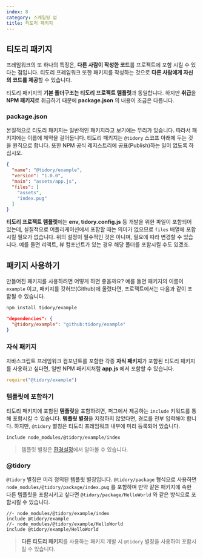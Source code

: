 ```yaml
---
index: 8
category: 스케일링 업
title: 티도리 패키지
---
```


## 티도리 패키지

프레임워크의 또 하나의 특징은, **다른 사람이 작성한 코드**를 프로젝트에 포함 시킬 수 있다는 점입니다. 티도리 프레임워크 또한 패키지를 작성하는 것으로 **다른 사람에게 자신의 코드를 제공**할 수 있습니다.

티도리 패키지의 **기본 폴더구조는 티도리 프로젝트 템플릿**과 동일합니다. 하지만 **취급**을 **NPM 패키지**로 취급하기 때문에 **package.json** 의 내용이 조금은 다릅니다.

### package.json

본질적으로 티도리 패키지는 일반적인 패키지라고 보기에는 무리가 있습니다. 따라서 패키지에는 이름에 제약을 걸어둡니다. 티도리 패키지는 `@tidory` 스코프 아래에 두는 것을 원칙으로 합니다. 또한 NPM 공식 레지스트리에 공표(Publish)하는 일이 없도록 하십시오.

```json
{
  "name": "@tidory/example",
  "version": "1.0.0",
  "main": "assets/app.js",
  "files": [
    "assets",
    "index.pug"
  ]
}
```

**티도리 프로젝트 템플릿**에는 **env, tidory.config.js** 등 개발을 위한 파일이 포함되어 있는데, 실질적으로 어플리케이션에서 포함할 때는 의미가 없으므로 `files` 배열에 포함시킬 필요가 없습니다. 위의 설정이 필수적인 것은 아니며, 필요에 따라 변경할 수 있습니다. 예를 들면 리액트, 뷰 컴포넌트가 있는 경우 해당 폴더를 포함시킬 수도 있겠죠.

## 패키지 사용하기

만들어진 패키지를 사용하려면 어떻게 하면 좋을까요? 예를 들면 패키지의 이름이 `example` 이고, 패키지를 깃허브(Github)에 올렸다면, 프로젝트에서는 다음과 같이 포함될 수 있습니다.

```bash
npm install tidory/example
```

```json
"dependencies": {
  "@tidory/example": "github:tidory/example"
}
```

### 자식 패키지

자바스크립트 프레임워크 컴포넌트를 포함한 각종 **자식 패키지**가 포함된 티도리 패키지를 사용하고 싶다면, 일반 NPM 패키지처럼 **app.js** 에서 포함할 수 있습니다.

```js
require("@tidory/example")
```

### 템플릿에 포함하기

티도리 패키지에 포함된 **템플릿**을 포함하려면, 퍼그에서 제공하는 `include` 키워드를 통해 포함시킬 수 있습니다. **템플릿 별칭**을 지정하지 않았다면, 경로를 전부 입력해야 합니다. 하지만, `@tidory` 별칭은 티도리 프레임워크 내부에 미리 등록되어 있습니다.

```pug
include node_modules/@tidory/example/index
```

> 템플릿 별칭은 [환경설정](/docs/configuration)에서 알아볼 수 있습니다.

### @tidory

`@tidory` 별칭은 미리 정의된 템플릿 별칭입니다. `@tidory/package` 형식으로 사용하면 `node_modules/@tidory/package/index.pug` 를 포함하며 만약 같은 패키지에 속한 다른 템플릿을 포함시키고 싶다면 `@tidory/package/HelloWorld` 와 같은 방식으로 포함시킬 수 있습니다.

```pug
//- node_modules/@tidory/example/index
include @tidory/example
//- node_modules/@tidory/example/HelloWorld
include @tidory/example/HelloWorld
```

> **다른 티도리 패키지**를 사용하는 패키지 개발 시 `@tidory` 별칭을 사용하여 포함시킬 수 있습니다.

